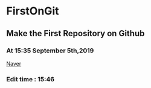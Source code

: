 # FirstOnGit
## Make the First Repository on Github
### At 15:35 September 5th,2019

[Naver](http://www.naver.com)

### Edit time : 15:46
